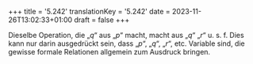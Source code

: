 +++
title = '5.242'
translationKey = '5.242'
date = 2023-11-26T13:02:33+01:00
draft = false
+++

Dieselbe Operation, die „<span class="mathmode"><var>q</var></span>“ aus „<span class="mathmode"><var>p</var></span>“ macht, macht aus „<span class="mathmode"><var>q</var></span>“ „<span class="mathmode"><var>r</var></span>“ u. s. f. Dies kann nur darin ausgedrückt sein, dass „<span class="mathmode"><var>p</var></span>“, „<span class="mathmode"><var>q</var></span>“, „<span class="mathmode"><var>r</var></span>“, etc. Variable sind, die gewisse formale Relationen allgemein zum Ausdruck bringen.
